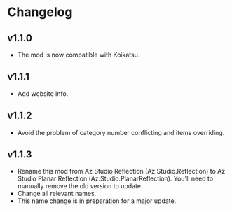 # Changelog

## v1.1.0
- The mod is now compatible with Koikatsu.

## v1.1.1
- Add website info.

## v1.1.2
- Avoid the problem of category number conflicting and items overriding.

## v1.1.3
- Rename this mod from Az Studio Reflection (Az.Studio.Reflection) to Az Studio Planar Reflection (Az.Studio.PlanarReflection). You'll need to manually remove the old version to update.
- Change all relevant names.
- This name change is in preparation for a major update.